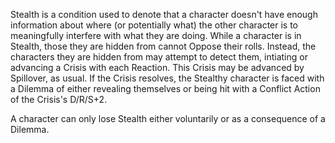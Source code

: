 Stealth is a condition used to denote that a character doesn't have enough information about where (or potentially what) the other character is to meaningfully interfere with what they are doing. While a character is in Stealth, those they are hidden from cannot Oppose their rolls. Instead, the characters they are hidden from may attempt to detect them, intiating or advancing a Crisis with each Reaction. This Crisis may be advanced by Spillover, as usual. If the Crisis resolves, the Stealthy character is faced with a Dilemma of either revealing themselves or being hit with a Conflict Action of the Crisis's D/R/S+2.

A character can only lose Stealth either voluntarily or as a consequence of a Dilemma.
